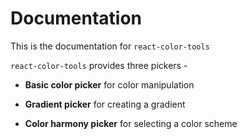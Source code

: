 # Documentation

This is the documentation for `react-color-tools`

`react-color-tools` provides three pickers -

- **Basic color picker** for color manipulation

* **Gradient picker** for creating a gradient

- **Color harmony picker** for selecting a color scheme
